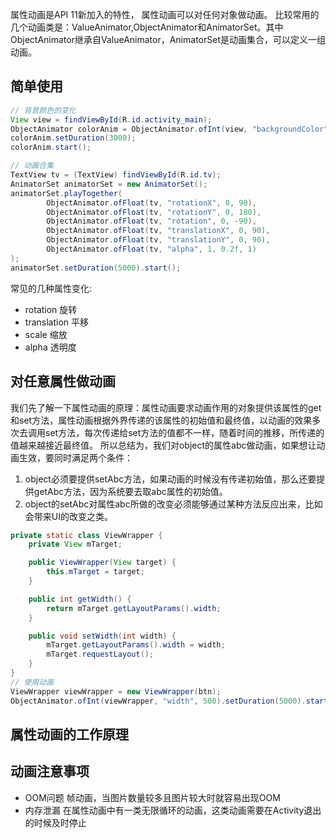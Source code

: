 属性动画是API 11新加入的特性， 属性动画可以对任何对象做动画。
比较常用的几个动画类是：ValueAnimator,ObjectAnimator和AnimatorSet。其中ObjectAnimator继承自ValueAnimator，AnimatorSet是动画集合，可以定义一组动画。

## 简单使用
```Java
// 背景颜色的变化
View view = findViewById(R.id.activity_main);
ObjectAnimator colorAnim = ObjectAnimator.ofInt(view, "backgroundColor", 0XFFFF8080, 0xff8080ff);
colorAnim.setDuration(3000);
colorAnim.start();
```
```Java
// 动画合集
TextView tv = (TextView) findViewById(R.id.tv);
AnimatorSet animatorSet = new AnimatorSet();
animatorSet.playTogether(
        ObjectAnimator.ofFloat(tv, "rotationX", 0, 90),
        ObjectAnimator.ofFloat(tv, "rotationY", 0, 180),
        ObjectAnimator.ofFloat(tv, "rotation", 0, -90),
        ObjectAnimator.ofFloat(tv, "translationX", 0, 90),
        ObjectAnimator.ofFloat(tv, "translationY", 0, 90),
        ObjectAnimator.ofFloat(tv, "alpha", 1, 0.2f, 1)
);
animatorSet.setDuration(5000).start();
```
常见的几种属性变化:
* rotation 旋转
* translation 平移
* scale 缩放
* alpha 透明度

## 对任意属性做动画
我们先了解一下属性动画的原理：属性动画要求动画作用的对象提供该属性的get和set方法，属性动画根据外界传递的该属性的初始值和最终值，以动画的效果多次去调用set方法，每次传递给set方法的值都不一样，随着时间的推移，所传递的值越来越接近最终值。
所以总结为，我们对object的属性abc做动画，如果想让动画生效，要同时满足两个条件：
1. object必须要提供setAbc方法，如果动画的时候没有传递初始值，那么还要提供getAbc方法，因为系统要去取abc属性的初始值。
2. object的setAbc对属性abc所做的改变必须能够通过某种方法反应出来，比如会带来UI的改变之类。

```Java
private static class ViewWrapper {
    private View mTarget;

    public ViewWrapper(View target) {
        this.mTarget = target;
    }

    public int getWidth() {
        return mTarget.getLayoutParams().width;
    }

    public void setWidth(int width) {
        mTarget.getLayoutParams().width = width;
        mTarget.requestLayout();
    }
}
// 使用动画
ViewWrapper viewWrapper = new ViewWrapper(btn);
ObjectAnimator.ofInt(viewWrapper, "width", 500).setDuration(5000).start();
```

## 属性动画的工作原理

## 动画注意事项
* OOM问题
帧动画，当图片数量较多且图片较大时就容易出现OOM
* 内存泄漏
在属性动画中有一类无限循环的动画，这类动画需要在Activity退出的时候及时停止
